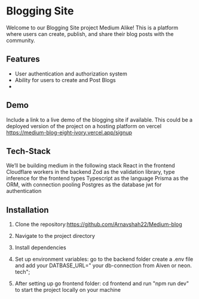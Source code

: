 # Blogging Site

Welcome to our Blogging Site project Medium Alike! This is a platform where users can create, publish, and share their blog posts with the community.

## Features

- User authentication and authorization system
- Ability for users to create and Post Blogs
- 
## Demo

Include a link to a live demo of the blogging site if available. This could be a deployed version of the project on a hosting platform on vercel
https://medium-blog-eight-ivory.vercel.app/signup

## Tech-Stack
We’ll be building medium in the following stack
React in the frontend
Cloudflare workers in the backend
Zod as the validation library, type inference for the frontend types
Typescript as the language
Prisma as the ORM, with connection pooling
Postgres as the database
jwt for authentication
 

## Installation

1. Clone the repository:https://github.com/Arnavshah22/Medium-blog
  
2. Navigate to the project directory

3. Install dependencies

4. Set up environment variables:
  go to the backend folder create a .env file and add your DATBASE_URL=" your db-connection from Aiven or neon. tech";
   
5. After setting up go frontend folder:
  cd frontend and run "npm run dev" to start the project locally on your machine 


 


